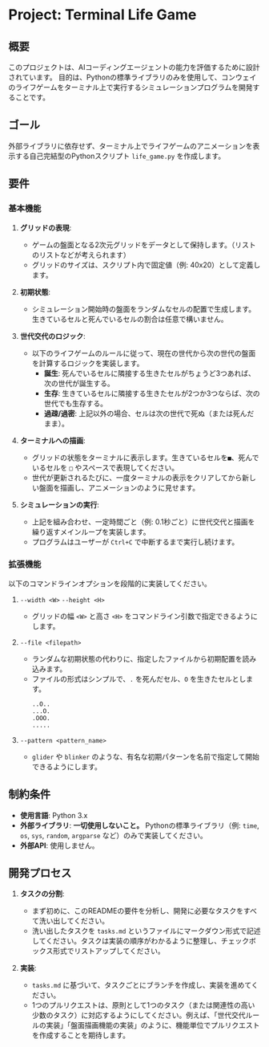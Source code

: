 # Project: Terminal Life Game

## 概要

このプロジェクトは、AIコーディングエージェントの能力を評価するために設計されています。
目的は、Pythonの標準ライブラリのみを使用して、コンウェイのライフゲームをターミナル上で実行するシミュレーションプログラムを開発することです。

## ゴール

外部ライブラリに依存せず、ターミナル上でライフゲームのアニメーションを表示する自己完結型のPythonスクリプト `life_game.py` を作成します。

## 要件

### 基本機能

1.  **グリッドの表現**:
    -   ゲームの盤面となる2次元グリッドをデータとして保持します。（リストのリストなどが考えられます）
    -   グリッドのサイズは、スクリプト内で固定値（例: 40x20）として定義します。

2.  **初期状態**:
    -   シミュレーション開始時の盤面をランダムなセルの配置で生成します。生きているセルと死んでいるセルの割合は任意で構いません。

3.  **世代交代のロジック**:
    -   以下のライフゲームのルールに従って、現在の世代から次の世代の盤面を計算するロジックを実装します。
        -   **誕生**: 死んでいるセルに隣接する生きたセルがちょうど3つあれば、次の世代が誕生する。
        -   **生存**: 生きているセルに隣接する生きたセルが2つか3つならば、次の世代でも生存する。
        -   **過疎/過密**: 上記以外の場合、セルは次の世代で死ぬ（または死んだまま）。

4.  **ターミナルへの描画**:
    -   グリッドの状態をターミナルに表示します。生きているセルを`■`、死んでいるセルを `□` やスペースで表現してください。
    -   世代が更新されるたびに、一度ターミナルの表示をクリアしてから新しい盤面を描画し、アニメーションのように見せます。

5.  **シミュレーションの実行**:
    -   上記を組み合わせ、一定時間ごと（例: 0.1秒ごと）に世代交代と描画を繰り返すメインループを実装します。
    -   プログラムはユーザーが `Ctrl+C` で中断するまで実行し続けます。

### 拡張機能

以下のコマンドラインオプションを段階的に実装してください。

1.  `--width <W>` `--height <H>`
    -   グリッドの幅 `<W>` と高さ `<H>` をコマンドライン引数で指定できるようにします。

2.  `--file <filepath>`
    -   ランダムな初期状態の代わりに、指定したファイルから初期配置を読み込みます。
    -   ファイルの形式はシンプルで、`.` を死んだセル、`O` を生きたセルとします。
        ```
        ..O..
        ...O.
        .OOO.
        .....
        ```

3.  `--pattern <pattern_name>`
    -   `glider` や `blinker` のような、有名な初期パターンを名前で指定して開始できるようにします。

## 制約条件

-   **使用言語**: Python 3.x
-   **外部ライブラリ**: **一切使用しないこと。** Pythonの標準ライブラリ（例: `time`, `os`, `sys`, `random`, `argparse` など）のみで実装してください。
-   **外部API**: 使用しません。

## 開発プロセス

1.  **タスクの分割**:
    -   まず初めに、このREADMEの要件を分析し、開発に必要なタスクをすべて洗い出してください。
    -   洗い出したタスクを `tasks.md` というファイルにマークダウン形式で記述してください。タスクは実装の順序がわかるように整理し、チェックボックス形式でリストアップしてください。

2.  **実装**:
    -   `tasks.md` に基づいて、タスクごとにブランチを作成し、実装を進めてください。
    -   1つのプルリクエストは、原則として1つのタスク（または関連性の高い少数のタスク）に対応するようにしてください。例えば、「世代交代ルールの実装」「盤面描画機能の実装」のように、機能単位でプルリクエストを作成することを期待します。